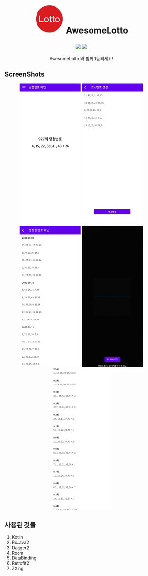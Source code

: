 # <p align="center"> ![Icon](resources/ic_awesome_lotto_round.png) AwesomeLotto </p>

<p align="center">
<img src="https://img.shields.io/badge/kotlin-1.4-blue" />
<img src="https://img.shields.io/badge/license-MIT-brightgreen" /><br><br>
AwesomeLotto 와 함께 1등되세요!
</p>

## ScreenShots
<p align="center">

<img src="resources/screenshots/screenshots_1.png" />
<img src="resources/screenshots/screenshots_2.png" />
<img src="resources/screenshots/screenshots_3.png" />
<img src="resources/screenshots/screenshots_4.png" />
<img src="resources/screenshots/screenshots_5.png" />

</p>

## 사용된 것들
1. Kotlin
2. RxJava2
3. Dagger2
4. Room
5. DataBinding
6. Retrofit2
7. ZXing
